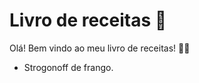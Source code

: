 # Livro de receitas :book:

Olá! Bem vindo ao meu livro de receitas! :man_cook:

- Strogonoff de frango.

